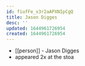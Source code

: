 ```yaml
---
id: fiufFe_x3r2aAPXNIpCgQ
title: Jason Digges
desc: ''
updated: 1644961726954
created: 1644961726954
---
```



- [[person]] - Jason Digges
- appeared 2x at the stoa
